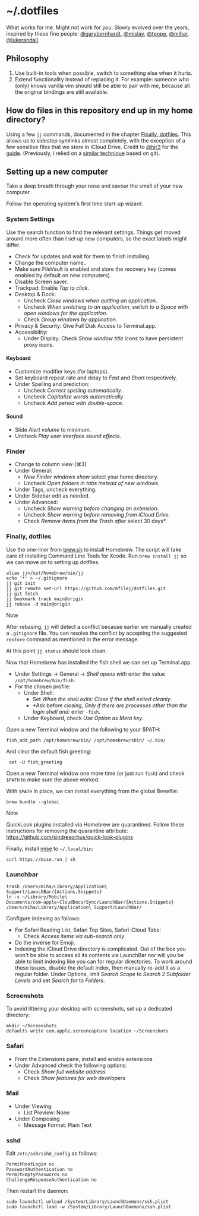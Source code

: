 # ~/.dotfiles

What works for me. Might not work for you. Slowly evolved over the years, inspired by these fine people: [@garybernhardt], [@mislav], [@tpope], [@mihar], [@lukerandall].


## Philosophy

1) Use built-in tools when possible, switch to something else when it hurts.
2) Extend functionality instead of replacing it. For example: someone who (only) knows vanilla vim should still be able to pair with me, because all the original bindings are still available.


## How do files in this repository end up in my home directory?

Using a few `jj` commands, documented in the chapter [Finally, dotfiles](#finally-dotfiles). This allows us to sidestep symlinks almost completely, with the exception of a few sensitive files that we store in iCloud Drive. Credit to [@hjr3] for the [guide][jj-dotfiles-guide]. (Previously, I relied on a [similar technique][git-dotfiles-guide] based on git).


## Setting up a new computer

Take a deep breath through your nose and savour the smell of your new computer.

Follow the operating system's first time start-up wizard. 


### System Settings

Use the search function to find the relevant settings.
Things get moved around more often than I set up new computers, so the exact labels might differ.

- Check for updates and wait for them to finish installing.
- Change the computer name..
- Make sure FileVault is enabled and store the recovery key (comes enabled by default on new computers).
- Disable Screen saver.
- Trackpad: Enable *Tap to click*.
- Desktop & Dock:
  - Uncheck *Close windows when quitting an application*.  
  - Uncheck *When switching to an application, switch to a
  Space with open windows for the application*.
  - Check *Group windows by application*.
- Privacy & Security: Give Full Disk Access to Terminal.app.
- Accessibility:
  - Under Display: Check *Show window title icons* to have persistent proxy icons.


#### Keyboard

- Customize modifier keys (for laptops).
- Set keyboard repeat rate and delay to *Fast* and *Short* respectively.
- Under Spelling and prediction:
  - Uncheck *Correct spelling automatically*.
  - Uncheck *Capitalize words automatically*.
  - Uncheck *Add period with double-space*.


#### Sound

- Slide *Alert volume* to minimum.
- Uncheck *Play user interface sound effects*.


### Finder

- Change to column view (⌘3)
- Under General:
  - *New Finder windows show* select your home directory.
  - Uncheck *Open folders in tabs instead of new windows*.
- Under Tags, uncheck everything.
- Under Sidebar edit as needed.
- Under Advanced:
  - Uncheck *Show warning before changing an extension*.
  - Uncheck *Show warning before removing from iCloud Drive*.
  - Check *Remove items from the Trash after* select 30 days*.


### Finally, dotfiles

Use the one-liner from [brew.sh](https://brew.sh) to install Homebrew.
The script will take care of installing Command Line Tools for Xcode.
Run `brew install jj` so we can move on to setting up dotfiles.

```
alias jj=/opt/homebrew/bin/jj
echo '*' > ~/.gitignore
jj git init
jj git remote set-url https://github.com/mfilej/dotfiles.git
jj git fetch
jj bookmark track main@origin
jj rebase -d main@origin
```

> [!NOTE]
> After rebasing, `jj` will detect a conflict because earlier we manually created a `.gitignore` file.
> You can resolve the conflict by accepting the suggested `restore` command as mentioned in the error message.

At this point `jj status` should look clean.

Now that Homebrew has installed the fish shell we can set up Terminal.app.

- Under Settings → General → *Shell opens with* enter the value `/opt/homebrew/bin/fish`.
- For the chosen profile:
  - Under Shell:
    - Set *When the shell exits: Close if the shell exited cleanly*.
    - *Ask before *closing*, *Only if there are processes other than the login shell and:* enter `-fish`.
  - Under Keyboard, check *Use Option as Meta key*.

Open a new Terminal window and the following to your $PATH:

    fish_add_path /opt/homebrew/bin/ /opt/homebrew/sbin/ ~/.bin/

And clear the default fish greeting:

     set -U fish_greeting

Open a new Terminal window one more time (or just run `fish`) and check `$PATH` to make sure the above worked.

With `$PATH` in place, we can install everything from the global Brewfile:

    brew bundle --global

> [!NOTE]
> QuickLook plugins installed via Homebrew are quarantined. Follow these
> instructions for removing the quarantine attribute:
> <https://github.com/sindresorhus/quick-look-plugins>

Finally, install [mise][] to `~/.local/bin`:

```
curl https://mise.run | sh
```


### Launchbar

    trash /Users/miha/Library/Application\ Support/LaunchBar/{Actions,Snippets}
    ln -s ~/Library/Mobile\ Documents/com~apple~CloudDocs/Sync/LaunchBar/{Actions,Snippets} /Users/miha/Library/Application\ Support/LaunchBar/

Configure indexing as follows:
- For Safari Reading List, Safari Top Sites, Safari iCloud Tabs:
  - Check *Access items via sub-search only*.
- Do the inverse for Emoji.
- Indexing the iCloud Drive directory is complicated. Out of the box you won't be able to access all its contents via LaunchBar nor will you be able to limit indexing like you can for regular directories. To work around these issues, disable the default index, then manually re-add it as a regular folder. Under Options, limit _Search Scope_ to _Search 2 Subfolder Levels_ and set _Search for_ to _Folders_.


### Screenshots

To avoid littering your desktop with screenshots, set up a dedicated directory:

    mkdir ~/Screenshots
    defaults write com.apple.screencapture location ~/Screenshots


### Safari

- From the Extensions pane, install and enable extensions
- Under Advanced check the following options:
  - Check *Show full website address*
  - Check *Show features for web developers*


### Mail

- Under Viewing:
  - List Preview: None
- Under Composing
  - Message Format: Plain Text


### sshd

Edit `/etc/ssh/sshd_config` as follows:

    PermitRootLogin no
    PasswordAuthentication no
    PermitEmptyPasswords no
    ChallengeResponseAuthentication no

Then restart the daemon:

    sudo launchctl unload /System/Library/LaunchDaemons/ssh.plist
    sudo launchctl load -w /System/Library/LaunchDaemons/ssh.plist


[@garybernhardt]: https://github.com/garybernhardt
[@mislav]: https://github.com/mislav
[@tpope]: https://github.com/tpope
[@mihar]: https://github.com/mihar
[@lukerandall]: https://github.com/lukerandall
[@hjr3]: https://github.com/hjr3
[jj-dotfiles-guide]: https://hermanradtke.com/manage-dotfiles-with-jujutsu/
[git-dotfiles-guide]: http://www.gmarik.info/blog/2010/tracking-dotfiles-with-git/
[mise]: https://mise.jdx.dev
